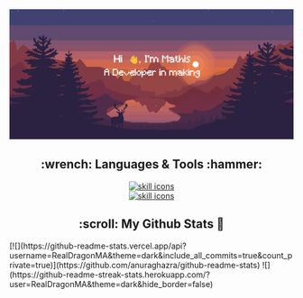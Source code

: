 <img src="images/header.png" alt="header"/>

<h2 align="center">:wrench: Languages & Tools :hammer:</h2>

<p align="center">
    <a href="https://skillicons.dev">
        <img alt="skill icons" src="https://skillicons.dev/icons?i=ts,js,nodejs,html,css,svelte,react,flutter,kotlin,java,redis,docker&perline=6&theme=dark"/>
        <br/>
        <img alt="skill icons" src="https://skillicons.dev/icons?i=python,mysql,mongodb,tailwind"/>
    </a>
</p>


<h2 align="center">:scroll: My Github Stats 📜</h2>
[![](https://github-readme-stats.vercel.app/api?username=RealDragonMA&theme=dark&include_all_commits=true&count_private=true)](https://github.com/anuraghazra/github-readme-stats)
![](https://github-readme-streak-stats.herokuapp.com/?user=RealDragonMA&theme=dark&hide_border=false)<br/>
